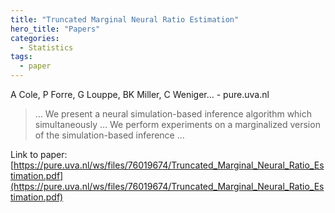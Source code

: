 ```yaml
---
title: "Truncated Marginal Neural Ratio Estimation"
hero_title: "Papers"
categories:
  - Statistics
tags:
  - paper
---
```

A Cole, P Forre, G Louppe, BK Miller, C Weniger… - pure.uva.nl



>… We present a neural simulation-based inference algorithm which simultaneously … We perform experiments on a marginalized version of the simulation-based inference …

Link to paper: [https://pure.uva.nl/ws/files/76019674/Truncated_Marginal_Neural_Ratio_Estimation.pdf](https://pure.uva.nl/ws/files/76019674/Truncated_Marginal_Neural_Ratio_Estimation.pdf)
